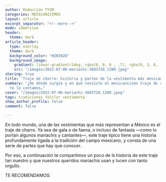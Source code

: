 ```yaml
---
author: Redacción TYSM
categories: MEXICANISIMOS
layout: article
excerpt_separator: "<!--more-->"
mode: immersive
header:
  theme: dark
article_header:
  type: overlay
  theme: dark
  background_color: "#203028"
  background_image:
    gradient: linear-gradient(1deg, rgba(0, 0, 0 , .7), rgba(8, 3, 8, .9))
    src: "/images/2022-07-06-mariachi-3603720_1280.jpeg"
sharing: true
title: 'Traje de charro: historia y partes de la vestimenta más mexicana'
summary: "¿De dónde surgió y en qué consiste el mexicanísimo traje de charro? Aquí
  te lo contamos…"
cover: "/images/2022-07-06-mariachi-3603720_1280.jpeg"
tags: tradiciones folclor vestimenta
show_author_profile: false
comment: false

---
```

En todo mundo, una de las vestimentas que más representan a México es el traje de charro. Ya sea de gala o de faena, o incluso de fantasía —como lo portan algunos mariachis y cantantes—, este traje típico tiene una historia profundamente ligada a la tradición del campo mexicano, y consta de una serie de partes que hay que conocer.

Por eso, a continuación te compartimos un poco de ls historia de este traje tan nuestro y que nuestros queridos mariachis usan y lucen con tanto orgullo.

TE RECOMENDAMOS:
